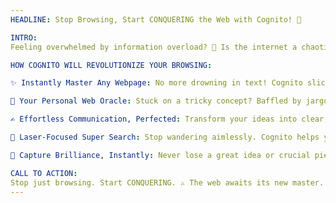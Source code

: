 ```yaml
---
HEADLINE: Stop Browsing, Start CONQUERING the Web with Cognito! 🚀

INTRO:
Feeling overwhelmed by information overload? 🤯 Is the internet a chaotic jungle you're just trying to survive? ENOUGH! Cognito is your REVOLUTIONARY Chrome sidekick 🤖, designed to transform you from a passive browser into a WEB CONQUEROR. Imagine understanding complex pages in a heartbeat ❤️‍🔥, getting instant, crystal-clear answers 💡, and crafting perfect messages effortlessly ✍️. This isn't just browsing; it's browsing EVOLVED. Get ready to COMMAND the web! 👑

HOW COGNITO WILL REVOLUTIONIZE YOUR BROWSING:

✨ Instantly Master Any Webpage: No more drowning in text! Cognito slices through the noise, giving you the core message in SECONDS. Reclaim your time! ⏳

🔮 Your Personal Web Oracle: Stuck on a tricky concept? Baffled by jargon? Ask Cognito ANYTHING, and get instant, easy-to-grasp answers. Knowledge is POWER! 💪

✍️ Effortless Communication, Perfected: Transform your ideas into clear, impactful emails and messages. Write like a PRO, without the sweat.

🎯 Laser-Focused Super Search: Stop wandering aimlessly. Cognito helps you pinpoint EXACTLY what you're looking for online, FASTER than ever.

🧠 Capture Brilliance, Instantly: Never lose a great idea or crucial piece of info again. Save notes and snippets with a CLICK. Your digital brain, UPGRADED! 📈

CALL TO ACTION:
Stop just browsing. Start CONQUERING. ⚔️ The web awaits its new master. Are YOU ready? Click 'Add to Chrome' NOW and experience the Cognito REVOLUTION! 🌟 It's FREE, it's FAST, and it'll change the way you see the internet FOREVER! 🌌
---
```

